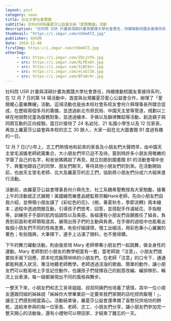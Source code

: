 ```yaml
---
layout: post
category: news
title: 台北大學社會實踐
subtitle: 社科USR與羅夏莎公益會合辦「愛閱舞繪」活動
description: "社科院 USR 計畫與深耕計畫為實踐大學社會責任，持續推動校園友善接待系列，在 12 月 7 日的第 14 場活動中，首度與台灣羅夏莎愛心公益會合作，辦理了「愛閱暖心童樂舞繪」活動。這項活動也是由本校社會系校友會何介舜理事長所媒合促成，在歷經兩個多月的籌備，並透過新北市原民局、中園天主堂等管道，規劃以三峽在地弱勢兒童為服務對象，並透過繪本、手做以及韻律舞蹈等活動，創造親子與同儕互動的正向經驗。當日計接待了 24 名幼兒、21 名國小學生以及 12 位家長，再加上羅夏莎公益會與本校的志工 30 餘人，大家一起在北大圖書館 B1 度過有趣的一日。"
thumbnail: "https://i.imgur.com/n56mATZ.jpg"
publisher: 社科院
date: 2019-12-06
firstImg: https://i.imgur.com/n56mATZ.jpg
otherImg:
     - src: https://i.imgur.com/Z8cjUf6.jpg
     - src: https://i.imgur.com/RLPExAY.jpg
     - src: https://i.imgur.com/3jWC8or.jpg
     - src: https://i.imgur.com/ecxbl58.jpg
     - src: https://i.imgur.com/BTxWr9r.jpg 
---
```

社科院 USR 計畫與深耕計畫為實踐大學社會責任，持續推動校園友善接待系列，在 12 月 7 日的第 14 場活動中，首度與台灣羅夏莎愛心公益會合作，辦理了「愛閱暖心童樂舞繪」活動。這項活動也是由本校社會系校友會何介舜理事長所媒合促成，在歷經兩個多月的籌備，並透過新北市原民局、中園天主堂等管道，規劃以三峽在地弱勢兒童為服務對象，並透過繪本、手做以及韻律舞蹈等活動，創造親子與同儕互動的正向經驗。當日計接待了 24 名幼兒、21 名國小學生以及 12 位家長，再加上羅夏莎公益會與本校的志工 30 餘人，大家一起在北大圖書館 B1 度過有趣的一日。

12 月 7 日(六)早上，志工們熱情地和前來的家長及小朋友們大聲問早，由中園天主堂毛淑媛老師統籌集合，大小朋友們早已迫不及待，簽到時許多小朋友用稚嫩的字簽了自己的名字，和爸爸媽媽說了再見，就立刻跑到圖書館 B1 的活動會場中坐下，興奮地跟自己的同學、朋友們聊天，等待其他小朋友們的到來。在活動開始前，也由天主堂毛老師、北大及羅夏莎的志工們，協助將小朋友們分成六大組來進行活動。

活動前，由羅夏莎公益會理事長何介舜先生、社工系魏希聖教授為大家勉勵，接著上午的活動就正式展開！美國繪而樂產品總監蔡宗翰Hank老師，先向小朋友們自我介紹，並帶領小朋友讀了《彩虹色的花》、《樹，春夏秋冬，季節流轉》兩本繪本；過程中透過問題互動，引導孩子們思考、回答，並搭配手作濾紙花、手指樹等，訓練孩子手部的肌肉協調性以及美感。各組還有小朋友們自願擔任了組長，負責到前面和老師領取道具，展現出孩子們的主動與負責。在手做的過程中也能看出每個小朋友們不同的性格差異，有些仔細謹慎，慢工出細活，用彩色筆小心翼翼的著色；有些隨興，大筆揮下，連手上沾滿了顏料，也不覺得髒。

下午的舞力躍動活動，則由張昱琦 Mary 老師帶著小朋友們一起跳舞，做全身性的運動。Mary 老師對於小朋友的教學相當有一套，當老師說「注意」，小朋友們就要拍手兩下回應，原本吃完飯鬧哄哄的小朋友們，在老師「注意」的口令下，通通都能夠進入狀況、專注地聽老師教學。老師透過活潑的歌曲、簡單的動作，讓小朋友們可以輕易地上手並記住動作，也讓孩子們發揮自己的創意改編、編排隊形，輪流上台表演，每一組都展現出不同的風格與舞步。

一整天下來，小朋友們和志工哥哥姐姐、叔叔阿姨們也培養了感情，其中一位小朋友還跟同組的姊姊說「姊姊你大學畢業前一定要來我們家開的店吃控肉飯喔！」，讓志工們感到相當窩心。活動結束後，羅夏莎公益會還準備了喜憨兒烘培坊的餅乾，送給來參與的每一位家長、老師、志工、小朋友們分享，讓小朋友們參加完一整天開心的活動後，還有小禮物可以帶回家，才結束了難忘的一天。
